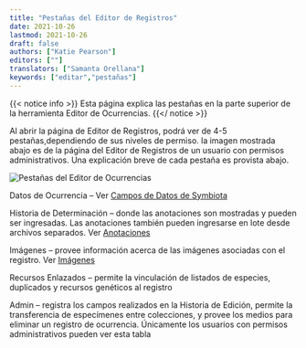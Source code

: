 ```yaml
---
title: "Pestañas del Editor de Registros"
date: 2021-10-26
lastmod: 2021-10-26
draft: false
authors: ["Katie Pearson"]
editors: [""]
translators: ["Samanta Orellana"]
keywords: ["editar","pestañas"]
---
```


{{< notice info >}}
 Esta página explica las pestañas en la parte superior de la herramienta Editor de Ocurrencias.
{{</ notice >}}

Al abrir la página de Editor de Registros, podrá ver de 4-5 pestañas,dependiendo de sus niveles de permiso. la imagen mostrada abajo es de la página del Editor de Registros de un usuario con permisos administrativos. Una explicación breve de cada pestaña es provista abajo.

![Pestañas del Editor de Ocurrencias](/symbiota-docs/images/editortabs.png)

Datos de Ocurrencia – Ver [Campos de Datos de Symbiota](https://biokic.github.io/symbiota-docs/es/editor/edit/fields/)

Historia de Determinación – donde las anotaciones son mostradas y pueden ser ingresadas. Las anotaciones también pueden ingresarse en lote desde archivos separados. Ver [Anotaciones](https://biokic.github.io/symbiota-docs/es/editor/edit/annotations/)

Imágenes – provee información acerca de las imágenes asociadas con el registro. Ver [Imágenes](https://biokic.github.io/symbiota-docs/es/editor/images/)

Recursos Enlazados – permite la vinculación de listados de especies, duplicados y recursos genéticos al registro

Admin – registra los campos realizados en la Historia de Edición, permite la transferencia de especímenes entre colecciones, y provee los medios para eliminar un registro de ocurrencia. Únicamente los usuarios con permisos administrativos pueden ver esta tabla
